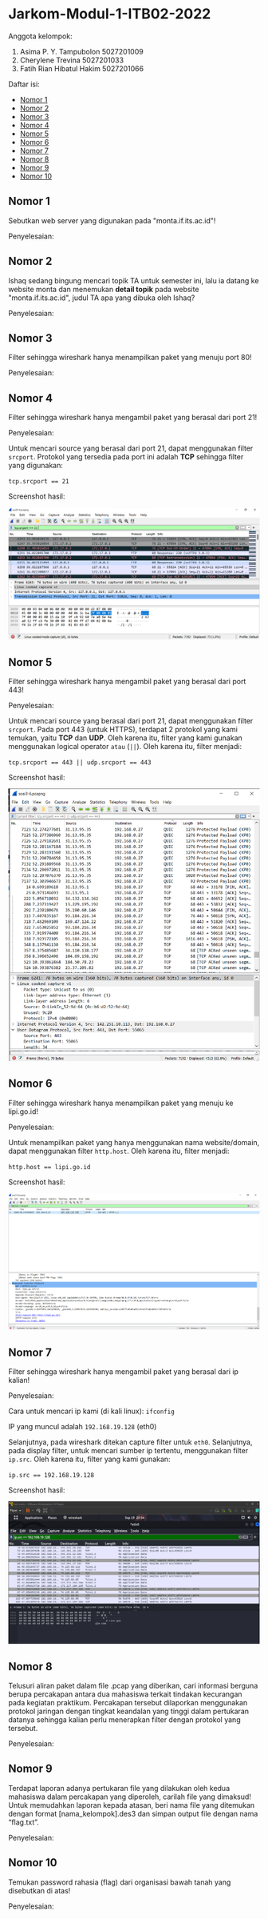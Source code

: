 # Jarkom-Modul-1-ITB02-2022

Anggota kelompok:

1. Asima P. Y. Tampubolon 5027201009
2. Cherylene Trevina 5027201033
3. Fatih Rian Hibatul Hakim 5027201066

Daftar isi:

* [Nomor 1](#nomor-1)
* [Nomor 2](#nomor-2)
* [Nomor 3](#nomor-3)
* [Nomor 4](#nomor-4)
* [Nomor 5](#nomor-5)
* [Nomor 6](#nomor-6)
* [Nomor 7](#nomor-7)
* [Nomor 8](#nomor-8)
* [Nomor 9](#nomor-9)
* [Nomor 10](#nomor-10)

## Nomor 1

Sebutkan web server yang digunakan pada "monta.if.its.ac.id"!

Penyelesaian:


## Nomor 2

Ishaq sedang bingung mencari topik TA untuk semester ini, lalu ia datang ke website monta dan menemukan **detail topik** pada website "monta.if.its.ac.id", judul TA apa yang dibuka oleh Ishaq?

Penyelesaian:


## Nomor 3

Filter sehingga wireshark hanya menampilkan paket yang menuju port 80!

Penyelesaian:


## Nomor 4

Filter sehingga wireshark hanya mengambil paket yang berasal dari port 21!

Penyelesaian:

Untuk mencari source yang berasal dari port 21, dapat menggunakan filter `srcport`. Protokol yang tersedia pada port ini adalah **TCP** sehingga filter yang digunakan:

`tcp.srcport == 21`

Screenshot hasil:

![nomor 4](images/Nomor%204.png)

## Nomor 5

Filter sehingga wireshark hanya mengambil paket yang berasal dari port 443!

Penyelesaian:

Untuk mencari source yang berasal dari port 21, dapat menggunakan filter `srcport`. Pada port 443 (untuk HTTPS), terdapat 2 protokol yang kami temukan, yaitu **TCP** dan **UDP**. Oleh karena itu, filter yang kami gunakan menggunakan logical operator `atau` (`||`). Oleh karena itu, filter menjadi:

`tcp.srcport == 443 || udp.srcport == 443`

Screenshot hasil:

![nomor 5](images/Nomor%205.png)

## Nomor 6

Filter sehingga wireshark hanya menampilkan paket yang menuju ke lipi.go.id!

Penyelesaian:

Untuk menampilkan paket yang hanya menggunakan nama website/domain, dapat menggunakan filter `http.host`. Oleh karena itu, filter menjadi:

`http.host == lipi.go.id`

Screenshot hasil:

![nomor 6](images/Nomor%206.png)

## Nomor 7

Filter sehingga wireshark hanya mengambil paket yang berasal dari ip kalian!

Penyelesaian:

Cara untuk mencari ip kami (di kali linux): `ifconfig`

IP yang muncul adalah `192.168.19.128` (eth0)

Selanjutnya, pada wireshark ditekan capture filter untuk `eth0`. Selanjutnya, pada display filter, untuk mencari sumber ip tertentu, menggunakan filter `ip.src`. Oleh karena itu, filter yang kami gunakan:

`ip.src == 192.168.19.128`

Screenshot hasil: 

![nomor 7](images/Nomor%207.png)

## Nomor 8

Telusuri aliran paket dalam file .pcap yang diberikan, cari informasi berguna berupa percakapan antara dua mahasiswa terkait tindakan kecurangan pada kegiatan praktikum. Percakapan tersebut dilaporkan menggunakan protokol jaringan dengan tingkat keandalan yang tinggi dalam pertukaran datanya sehingga kalian perlu menerapkan filter dengan protokol yang tersebut.

Penyelesaian:


## Nomor 9

Terdapat laporan adanya pertukaran file yang dilakukan oleh kedua mahasiswa dalam percakapan yang diperoleh, carilah file yang dimaksud! Untuk memudahkan laporan kepada atasan, beri nama file yang ditemukan dengan format [nama_kelompok].des3 dan simpan output file dengan nama “flag.txt”.

Penyelesaian:


## Nomor 10

Temukan password rahasia (flag) dari organisasi bawah tanah yang disebutkan di atas!

Penyelesaian:
